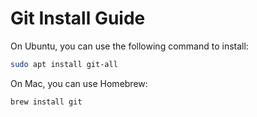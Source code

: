 # Git Install Guide

On Ubuntu, you can use the following command to install:

```bash
sudo apt install git-all
```

On Mac, you can use Homebrew:

```bash
brew install git
```
